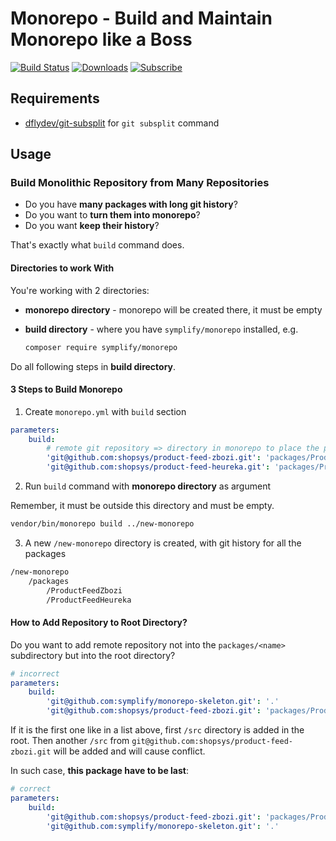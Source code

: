# Monorepo - Build and Maintain Monorepo like a Boss

[![Build Status](https://img.shields.io/travis/Symplify/Monorepo/master.svg?style=flat-square)](https://travis-ci.org/Symplify/Monorepo)
[![Downloads](https://img.shields.io/packagist/dt/symplify/monorepo.svg?style=flat-square)](https://packagist.org/packages/symplify/monorepo)
[![Subscribe](https://img.shields.io/badge/subscribe-to--releases-green.svg?style=flat-square)](https://libraries.io/packagist/symplify%2Fmonorepo)

## Requirements

- [dflydev/git-subsplit](https://github.com/dflydev/git-subsplit) for `git subsplit` command

## Usage

### Build Monolithic Repository from Many Repositories

- Do you have **many packages with long git history**?
- Do you want to **turn them into monorepo**?
- Do you want **keep their history**?

That's exactly what `build` command does.

#### Directories to work With

You're working with 2 directories:

- **monorepo directory** - monorepo will be created there, it must be empty
- **build directory** - where you have `symplify/monorepo` installed, e.g.

    ```bash
    composer require symplify/monorepo
    ```

Do all following steps in **build directory**.

#### 3 Steps to Build Monorepo

1. Create `monorepo.yml` with `build` section

```yml
parameters:
    build:
        # remote git repository => directory in monorepo to place the package to
        'git@github.com:shopsys/product-feed-zbozi.git': 'packages/ProductFeedZbozi'
        'git@github.com:shopsys/product-feed-heureka.git': 'packages/ProductFeedHeureka'
```

2. Run `build` command with **monorepo directory** as argument

Remember, it must be outside this directory and must be empty.

```bash
vendor/bin/monorepo build ../new-monorepo
```

3. A new `/new-monorepo` directory is created, with git history for all the packages

```bash
/new-monorepo
    /packages
        /ProductFeedZbozi
        /ProductFeedHeureka
```

#### How to Add Repository to Root Directory?

Do you want to add remote repository not into the `packages/<name>` subdirectory but into the root directory?

```yml
# incorrect
parameters:
    build:
        'git@github.com:symplify/monorepo-skeleton.git': '.'
        'git@github.com:shopsys/product-feed-zbozi.git': 'packages/ProductFeedZbozi'
```

If it is the first one like in a list above, first `/src` directory is added in the root. Then another `/src` from `git@github.com:shopsys/product-feed-zbozi.git` will be added and will cause conflict.

In such case, **this package have to be last**:

```yml
# correct
parameters:
    build:
        'git@github.com:shopsys/product-feed-zbozi.git': 'packages/ProductFeedZbozi'
        'git@github.com:symplify/monorepo-skeleton.git': '.'
```
